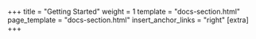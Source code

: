 +++
title = "Getting Started"
weight = 1
template = "docs-section.html"
page_template = "docs-section.html"
insert_anchor_links = "right"
[extra]
+++
